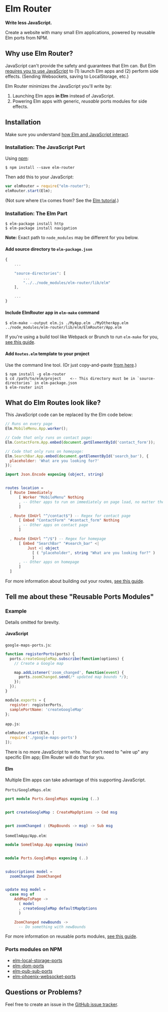 # Elm Router

**Write less JavaScript.**

Create a website with many small Elm applications, powered by reusable Elm ports from NPM.

## Why use Elm Router?

JavaScript can't provide the safety and guarantees that Elm can. But Elm [requires you to use JavaScript](https://guide.elm-lang.org/interop/javascript.html) to (1) launch Elm apps and (2) perform side effects. (Sending Websockets, saving to LocalStorage, etc.)

Elm Router minimizes the JavaScript you'll write by:

1. Launching Elm apps **in Elm** instead of JavaScript.
2. Powering Elm apps with generic, *reusable* ports modules for side effects.

## Installation

Make sure you understand [how Elm and JavaScript interact](https://guide.elm-lang.org/interop/javascript.html).

### Installation: The JavaScript Part

Using [npm](https://www.npmjs.com/):

```
$ npm install --save elm-router
```

Then add this to your JavaScript:

```javascript
var elmRouter = require("elm-router");
elmRouter.start(Elm);
```

(Not sure where `Elm` comes from? See the [Elm tutorial](https://guide.elm-lang.org/interop/javascript.html).)

### Installation: The Elm Part

```
$ elm-package install http
$ elm-package install navigation
```

**Note:** Exact path to `node_modules` may be different for you below.

#### Add source directory to `elm-package.json`

```js
{
    ...

    "source-directories": [
        ...
        "../../node_modules/elm-router/lib/elm"
    ],

    ...
}
```

#### Include ElmRouter app in `elm-make` command

```
$ elm-make --output elm.js ./MyApp.elm ./MyOtherApp.elm ../node_modules/elm-router/lib/elm/ElmRouter/App.elm
```

If you're using a build tool like Webpack or Brunch to run `elm-make` for you, [see this guide](/docs/BuildTools.md).


#### Add `Routes.elm` template to your project

Use the command line tool. (Or just copy-and-paste [from here](https://github.com/knledg/elm-router/blob/master/lib/elm-templates/Routes.elm).)

```
$ npm install -g elm-router
$ cd /path/to/elm/project    <-- This directory must be in `source-directories` in elm-package.json
$ elm-router init
```

## What do Elm Routes look like?

This JavaScript code can be replaced by the Elm code below:

```javascript
// Runs on every page
Elm.MobileMenu.App.worker();

// Code that only runs on contact page:
Elm.ContactForm.App.embed(document.getElementById('contact_form'));

// Code that only runs on homepage:
Elm.SearchBar.App.embed(document.getElementById('search_bar'), {
  placeholder: 'What are you looking for?'
});
```

```elm
import Json.Encode exposing (object, string)


routes location =
  [ Route Immediately
      [ Worker "MobileMenu" Nothing
      , -- Other apps to run on immediately on page load, no matter the page
      ]

  , Route (OnUrl "^/contact$") -- Regex for contact page
      [ Embed "ContactForm" "#contact_form" Nothing
      , -- Other apps on contact page
      ]

  , Route (OnUrl "^/$") -- Regex for homepage
      [ Embed "SearchBar" "#search_bar" <|
          Just <| object
            [ ( "placeholder", string "What are you looking for?" )
            ]
      , -- Other apps on homepage
      ]
  ]
```

For more information about building out your routes, [see this guide](/docs/SettingUpRoutes.md).

## Tell me about these "Reusable Ports Modules"

### Example

Details omitted for brevity.

#### JavaScript

`google-maps-ports.js`:
```javascript
function registerPorts(ports) {
  ports.createGoogleMap.subscribe(function(options) {
    // Create a Google map

    map.addListener('zoom_changed', function(event) {
      ports.zoomChanged.send(/* updated map bounds */);
    });
  });
}

module.exports = {
  register: registerPorts,
  samplePortName: 'createGoogleMap'
};
```

`app.js`:
```javascript
elmRouter.start(Elm, [
  require('./google-maps-ports')
]);
```

There is no more JavaScript to write. You don't need to "wire up" any specific Elm app; Elm Router will do that for you.

#### Elm

Multiple Elm apps can take advantage of this supporting JavaScript.

`Ports/GoogleMaps.elm`:
```elm
port module Ports.GoogleMaps exposing (..)


port createGoogleMap : CreateMapOptions -> Cmd msg


port zoomChanged : (MapBounds -> msg) -> Sub msg
```

`SomeElmApp/App.elm`:
```elm
module SomeElmApp.App exposing (main)


module Ports.GoogleMaps exposing (..)


subscriptions model =
  zoomChanged ZoomChanged


update msg model =
  case msg of
    AddMapToPage ->
      ( model
      , createGoogleMap defaultMapOptions
      )

    ZoomChanged newBounds ->
      -- Do something with newBounds
```

For more information on reusable ports modules, [see this guide](/docs/AddingPortsModules.md).

### Ports modules on NPM

- [elm-local-storage-ports](https://www.npmjs.com/package/elm-local-storage-ports)
- [elm-dom-ports](https://www.npmjs.com/package/elm-dom-ports)
- [elm-pub-sub-ports](https://www.npmjs.com/package/elm-pub-sub-ports)
- [elm-phoenix-websocket-ports](https://www.npmjs.com/package/elm-phoenix-websocket-ports)

## Questions or Problems?

Feel free to create an issue in the [GitHub issue tracker](https://github.com/knledg/elm-router/issues).
